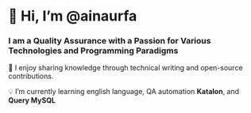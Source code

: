 <h1>👋 Hi, I’m @ainaurfa</h1>

<h3> I am a Quality Assurance with a Passion for Various Technologies and Programming Paradigms</h3>
🚀 I enjoy sharing knowledge through technical writing and open-source contributions.

💡 I’m currently learning english language, QA automation <b>Katalon</b>, and <b>Query MySQL</b>

